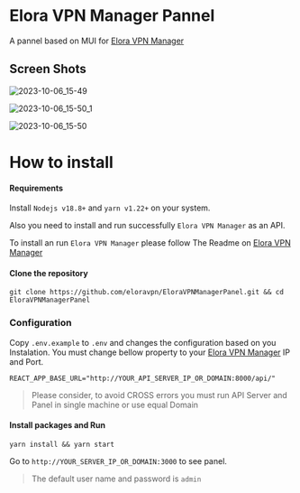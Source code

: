 # Elora VPN Manager Pannel

A pannel based on MUI for [Elora VPN Manager](https://github.com/eloravpn/EloraVPNManager/ 'Elora VPN Manager')

## Screen Shots

![2023-10-06_15-49](https://github.com/eloravpn/EloraVPNManagerPanel/assets/125687916/f28fa7d9-d4d6-43d3-8f25-5a0c8a72153d)

![2023-10-06_15-50_1](https://github.com/eloravpn/EloraVPNManagerPanel/assets/125687916/2272cbaf-0793-40c8-9c29-44f4bea55065)

![2023-10-06_15-50](https://github.com/eloravpn/EloraVPNManagerPanel/assets/125687916/98caa4b5-f42c-46bf-b470-075eb2298f00)

# How to install

#### Requirements

Install `Nodejs v18.8+` and `yarn v1.22+` on your system.

Also you need to install and run successfully `Elora VPN Manager` as an API.

To install an run `Elora VPN Manager` please follow The Readme on [Elora VPN Manager](https://github.com/eloravpn/EloraVPNManager/ 'Elora VPN Manager')

#### Clone the repository

`git clone https://github.com/eloravpn/EloraVPNManagerPanel.git && cd EloraVPNManagerPanel`

### Configuration

Copy `.env.example` to `.env` and changes the configuration based on you Instalation.
You must change bellow property to your [Elora VPN Manager](https://github.com/eloravpn/EloraVPNManager/ 'Elora VPN Manager') IP and Port.

```
REACT_APP_BASE_URL="http://YOUR_API_SERVER_IP_OR_DOMAIN:8000/api/"
```

> Please consider, to avoid CROSS errors you must run API Server and Panel in single machine or use equal Domain

#### Install packages and Run

`yarn install && yarn start`

Go to `http://YOUR_SERVER_IP_OR_DOMAIN:3000` to see panel.

> The default user name and password is `admin`
